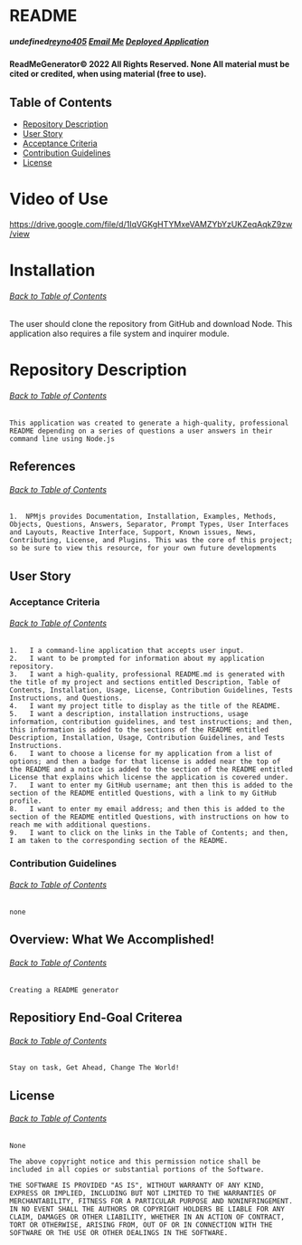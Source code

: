 # README
##### undefined[reyno405](https://github.com/reyno405) [Email Me](reyno405@gmail.com) [Deployed Application](https://www.youtube.com/channel/UCzyohHEJNSqklS1bwxmuVaA)
#### ReadMeGenerator© 2022 All Rights Reserved.  None All material must be cited or credited, when using material (free to use).
    
## Table of Contents
* [Repository Description](#Repository-Description)
* [User Story](#User-Story)
* [Acceptance Criteria](#Acceptance-Criteria)
* [Contribution Guidelines](#Contribution-Guidelines)
* [License](#License)

# Video of Use
https://drive.google.com/file/d/1IqVGKgHTYMxeVAMZYbYzUKZeqAqkZ9zw/view
    
# Installation
###### [Back to Table of Contents](#Table-of-Contents)
The user should clone the repository from GitHub and download Node. This application also requires a file system and inquirer module.

# Repository Description
###### [Back to Table of Contents](#Table-of-Contents)
    This application was created to generate a high-quality, professional README depending on a series of questions a user answers in their command line using Node.js
    
## References
###### [Back to Table of Contents](#Table-of-Contents)
    1.  NPMjs provides Documentation, Installation, Examples, Methods, Objects, Questions, Answers, Separator, Prompt Types, User Interfaces and Layouts, Reactive Interface, Support, Known issues, News, Contributing, License, and Plugins. This was the core of this project; so be sure to view this resource, for your own future developments
       
    
## User Story

### Acceptance Criteria
###### [Back to Table of Contents](#Table-of-Contents)
    1.   I a command-line application that accepts user input.
    2.   I want to be prompted for information about my application repository.
    3.   I want a high-quality, professional README.md is generated with the title of my project and sections entitled Description, Table of Contents, Installation, Usage, License, Contribution Guidelines, Tests Instructions, and Questions.
    4.   I want my project title to display as the title of the README.
    5.   I want a description, installation instructions, usage information, contribution guidelines, and test instructions; and then, this information is added to the sections of the README entitled Description, Installation, Usage, Contribution Guidelines, and Tests Instructions.
    6.   I want to choose a license for my application from a list of options; and then a badge for that license is added near the top of the README and a notice is added to the section of the README entitled License that explains which license the application is covered under.  
    7.   I want to enter my GitHub username; ant then this is added to the section of the README entitled Questions, with a link to my GitHub profile.
    8.   I want to enter my email address; and then this is added to the section of the README entitled Questions, with instructions on how to reach me with additional questions.
    9.   I want to click on the links in the Table of Contents; and then, I am taken to the corresponding section of the README.
    
### Contribution Guidelines
###### [Back to Table of Contents](#Table-of-Contents)
    none
    

## Overview: What We Accomplished!
###### [Back to Table of Contents](#Table-of-Contents)
    Creating a README generator
    
    

    
  
## Repositiory End-Goal Criterea
###### [Back to Table of Contents](#Table-of-Contents)
    Stay on task, Get Ahead, Change The World!
    
## License
###### [Back to Table of Contents](#Table-of-Contents)
    None
    
    The above copyright notice and this permission notice shall be included in all copies or substantial portions of the Software.
    
    THE SOFTWARE IS PROVIDED "AS IS", WITHOUT WARRANTY OF ANY KIND, EXPRESS OR IMPLIED, INCLUDING BUT NOT LIMITED TO THE WARRANTIES OF MERCHANTABILITY, FITNESS FOR A PARTICULAR PURPOSE AND NONINFRINGEMENT. IN NO EVENT SHALL THE AUTHORS OR COPYRIGHT HOLDERS BE LIABLE FOR ANY CLAIM, DAMAGES OR OTHER LIABILITY, WHETHER IN AN ACTION OF CONTRACT, TORT OR OTHERWISE, ARISING FROM, OUT OF OR IN CONNECTION WITH THE SOFTWARE OR THE USE OR OTHER DEALINGS IN THE SOFTWARE.